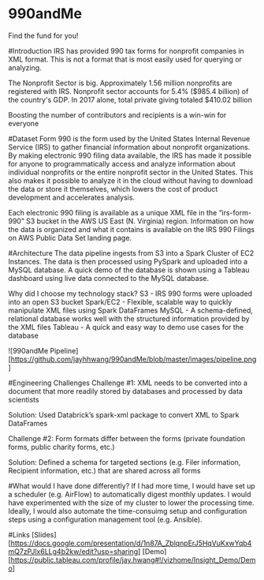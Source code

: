 # 990andMe
Find the fund for you!

#Introduction
IRS has provided 990 tax forms for nonprofit companies in XML format. This is not a format that is most easily used for querying or analyzing.

The Nonprofit Sector is big. Approximately 1.56 million nonprofits are registered with IRS. Nonprofit sector accounts for 5.4% ($985.4 billion) of the country's GDP. In 2017 alone, total private giving totaled $410.02 billion

Boosting the number of contributors and recipients is a win-win for everyone

#Dataset
Form 990 is the form used by the United States Internal Revenue Service (IRS) to gather financial information about nonprofit organizations. By making electronic 990 filing data available, the IRS has made it possible for anyone to programmatically access and analyze information about individual nonprofits or the entire nonprofit sector in the United States. This also makes it possible to analyze it in the cloud without having to download the data or store it themselves, which lowers the cost of product development and accelerates analysis.

Each electronic 990 filing is available as a unique XML file in the “irs-form-990” S3 bucket in the AWS US East (N. Virginia) region. Information on how the data is organized and what it contains is available on the IRS 990 Filings on AWS Public Data Set landing page.

#Architecture
The data pipeline ingests from S3 into a Spark Cluster of EC2 Instances. The data is then processed using PySpark and uploaded into a MySQL database. A quick demo of the database is shown using a Tableau dashboard using live data connected to the MySQL database.

Why did I choose my technology stack?
S3 - IRS 990 forms were uploaded into an open S3 bucket
Spark/EC2 - Flexible, scalable way to quickly manipulate XML files using Spark DataFrames
MySQL - A schema-defined, relational database works well with the structured information provided by the XML files
Tableau - A quick and easy way to demo use cases for the database


![990andMe Pipeline][https://github.com/jayhhwang/990andMe/blob/master/images/pipeline.png]

#Engineering Challenges
Challenge #1:
XML needs to be converted into a document that more readily stored by databases and processed by data scientists

Solution: Used Databrick’s spark-xml package to convert XML to Spark DataFrames

Challenge #2:
Form formats differ between the forms (private foundation forms, public charity forms, etc.)

Solution: Defined a schema for targeted sections (e.g. Filer information, Recipient information, etc.) that are shared across all forms

#What would I have done differently?
If I had more time, I would have set up a scheduler (e.g. AirFlow) to automatically digest monthly updates. I would have experimented with the size of my cluster to lower the processing time. Ideally, I would also automate the time-consuimg setup and configuration steps using a configuration management tool (e.g. Ansible).

#Links
[Slides][https://docs.google.com/presentation/d/1n87A_ZblqnpErJ5HqVuKxwYqb4mQ7zPJlx6LLg4b2kw/edit?usp=sharing]
[Demo][https://public.tableau.com/profile/jay.hwang#!/vizhome/Insight_Demo/Demo]
